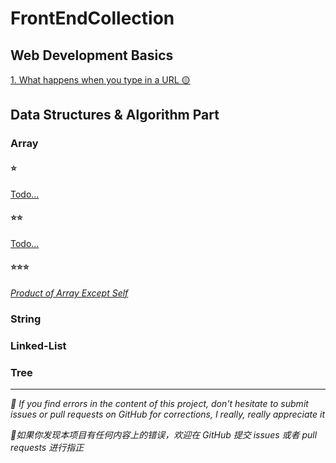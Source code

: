 # FrontEndCollection

## Web Development Basics
[1. What happens when you type in a URL 🟡](https://github.com/cheatsheet1999/FrontEndCollection/issues/2)
## Data Structures & Algorithm Part
### Array
#### ⭐
[Todo...](https://github.com/cheatsheet1999/FrontEndCollection/issues/1)
#### ⭐⭐
[Todo...](https://github.com/cheatsheet1999/FrontEndCollection/issues/1)
#### ⭐⭐⭐
[_Product of Array Except Self_](https://github.com/cheatsheet1999/FrontEndCollection/issues/1)

### String

### Linked-List

### Tree


***
<p><em>🤯 If you find errors in the content of this project, don't hesitate to submit issues or pull requests on GitHub for corrections, I really, really appreciate it</em></p>
<p><em>🤯如果你发现本项目有任何内容上的错误，欢迎在 GitHub 提交 issues 或者 pull requests 进行指正</em></p>
